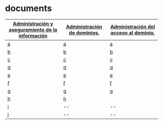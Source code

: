 # documents

[Administración y aseguramiento de la información](https://github.com/acruma/documents/tree/master/administraci-n_aseguramiento_informaci-n)|[Administración de dominios.]()|[Administración del acceso al dominio.]()
--|--|--
[a]()|[a]()|[a]()
[b]()|[b]()|[b]()
[c]()|[c]()|[c]()
[d]()|[d]()|[d]()
[e]()|[e]()|[e]()
[f]()|[f]()|[f]()
[g]()|[g]()|[g]()
[h]()|[h]()|
[i]()|--|--
[j]()|--|--
